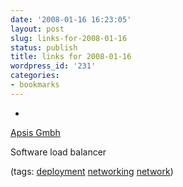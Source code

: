 ```yaml
---
date: '2008-01-16 16:23:05'
layout: post
slug: links-for-2008-01-16
status: publish
title: links for 2008-01-16
wordpress_id: '231'
categories:
- bookmarks
---
```



	
  *
		

[Apsis Gmbh](http://www.apsis.ch/pound/)


		

Software load balancer


		

(tags: [deployment](http://del.icio.us/eob/deployment) [networking](http://del.icio.us/eob/networking) [network](http://del.icio.us/eob/network))


	



